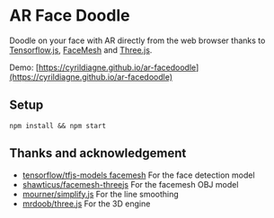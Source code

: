 # AR Face Doodle

Doodle on your face with AR directly from the web browser thanks to
[Tensorflow.js](https://www.tensorflow.org/js),
[FaceMesh](https://github.com/tensorflow/tfjs-models/tree/master/facemesh)
and [Three.js](https://threejs.org/).

Demo: [https://cyrildiagne.github.io/ar-facedoodle](https://cyrildiagne.github.io/ar-facedoodle)

## Setup

```
npm install && npm start
```

## Thanks and acknowledgement

- [tensorflow/tfjs-models facemesh](https://github.com/tensorflow/tfjs-models/tree/master/facemesh) For the face detection model
- [shawticus/facemesh-threejs](https://github.com/shawticus/facemesh-threejs) For the facemesh OBJ model
- [mourner/simplify.js](https://github.com/mourner/simplify-js) For the line smoothing
- [mrdoob/three.js](https://github.com/mrdoob/three.js) For the 3D engine

